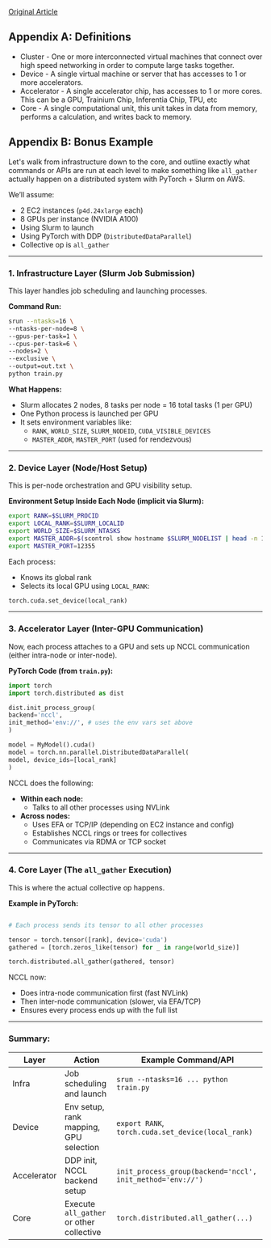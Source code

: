 [Original Article]()

## Appendix A: Definitions

- Cluster - One or more interconnected virtual machines that connect over high speed networking in order to compute large tasks together.
- Device - A single virtual machine or server that has accesses to 1 or more accelerators.
- Accelerator - A single accelerator chip, has accesses to 1 or more cores. This can be a GPU, Trainium Chip, Inferentia Chip, TPU, etc
- Core - A single computational unit, this unit takes in data from memory, performs a calculation, and writes back to memory.

## Appendix B: Bonus Example

Let's walk from infrastructure down to the core, and outline exactly what commands or APIs are run at each level to make something like `all_gather` actually happen on a distributed system with PyTorch + Slurm on AWS.

We’ll assume:

- 2 EC2 instances (`p4d.24xlarge` each)
- 8 GPUs per instance (NVIDIA A100)
- Using Slurm to launch
- Using PyTorch with DDP (`DistributedDataParallel`)
- Collective op is `all_gather`

---

### 1. Infrastructure Layer (Slurm Job Submission)

This layer handles job scheduling and launching processes.

**Command Run:**

```bash
srun --ntasks=16 \
--ntasks-per-node=8 \
--gpus-per-task=1 \
--cpus-per-task=6 \
--nodes=2 \
--exclusive \
--output=out.txt \
python train.py
```

**What Happens:**

- Slurm allocates 2 nodes, 8 tasks per node = 16 total tasks (1 per GPU)
- One Python process is launched per GPU
- It sets environment variables like:
  - `RANK`, `WORLD_SIZE`, `SLURM_NODEID`, `CUDA_VISIBLE_DEVICES`
  - `MASTER_ADDR`, `MASTER_PORT` (used for rendezvous)

---

### 2. Device Layer (Node/Host Setup)

This is per-node orchestration and GPU visibility setup.

**Environment Setup Inside Each Node (implicit via Slurm):**

```bash
export RANK=$SLURM_PROCID
export LOCAL_RANK=$SLURM_LOCALID
export WORLD_SIZE=$SLURM_NTASKS
export MASTER_ADDR=$(scontrol show hostname $SLURM_NODELIST | head -n 1)
export MASTER_PORT=12355
```

Each process:

- Knows its global rank
- Selects its local GPU using `LOCAL_RANK`:

```python
torch.cuda.set_device(local_rank)
```

---

### 3. Accelerator Layer (Inter-GPU Communication)

Now, each process attaches to a GPU and sets up NCCL communication (either intra-node or inter-node).

**PyTorch Code (from `train.py`):**

```python
import torch
import torch.distributed as dist

dist.init_process_group(
backend='nccl',
init_method='env://', # uses the env vars set above
)

model = MyModel().cuda()
model = torch.nn.parallel.DistributedDataParallel(
model, device_ids=[local_rank]
)
```

NCCL does the following:

- **Within each node:**
  - Talks to all other processes using NVLink
- **Across nodes:**
  - Uses EFA or TCP/IP (depending on EC2 instance and config)
  - Establishes NCCL rings or trees for collectives
  - Communicates via RDMA or TCP socket

---

### 4. Core Layer (The `all_gather` Execution)

This is where the actual collective op happens.

**Example in PyTorch:**

```python

# Each process sends its tensor to all other processes

tensor = torch.tensor([rank], device='cuda')
gathered = [torch.zeros_like(tensor) for _ in range(world_size)]

torch.distributed.all_gather(gathered, tensor)
```

NCCL now:

- Does intra-node communication first (fast NVLink)
- Then inter-node communication (slower, via EFA/TCP)
- Ensures every process ends up with the full list

---

### Summary:

| Layer       | Action                                   | Example Command/API                                        |
| ----------- | ---------------------------------------- | ---------------------------------------------------------- |
| Infra       | Job scheduling and launch                | `srun --ntasks=16 ... python train.py`                     |
| Device      | Env setup, rank mapping, GPU selection   | `export RANK`, `torch.cuda.set_device(local_rank)`         |
| Accelerator | DDP init, NCCL backend setup             | `init_process_group(backend='nccl', init_method='env://')` |
| Core        | Execute `all_gather` or other collective | `torch.distributed.all_gather(...)`                        |
